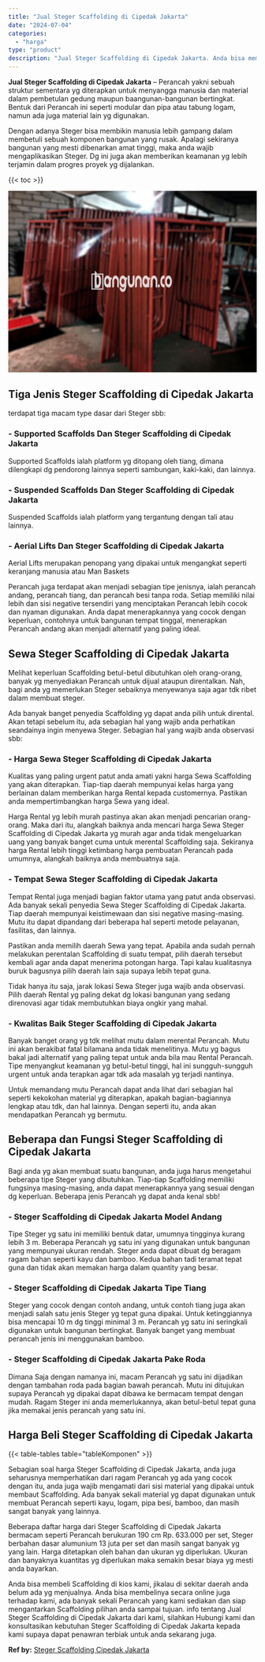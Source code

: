 ```yaml
---
title: "Jual Steger Scaffolding di Cipedak Jakarta"
date: "2024-07-04"
categories: 
  - "harga"
type: "product"
description: "Jual Steger Scaffolding di Cipedak Jakarta. Anda bisa membeli Scaffolding di kios kami, jikalau di sekitar daerah anda belum ada yg menjualnya. Anda bisa mem..."
---
```


**Jual Steger Scaffolding di Cipedak Jakarta** – Perancah yakni sebuah struktur sementara yg diterapkan untuk menyangga manusia dan material dalam pembetulan gedung maupun baangunan-bangunan bertingkat. Bentuk dari Perancah ini seperti modular dan pipa atau tabung logam, namun ada juga material lain yg digunakan.

Dengan adanya Steger bisa membikin manusia lebih gampang dalam membetuli sebuah komponen bangunan yang rusak. Apalagi sekiranya bangunan yang mesti dibenarkan amat tinggi, maka anda wajib mengaplikasikan Steger. Dg ini juga akan memberikan keamanan yg lebih terjamin dalam progres proyek yg dijalankan.

{{< toc >}}

![Jual Steger Scaffolding di Cipedak Jakarta](/images/sewa-scaffolding-steger-05.png)

## Tiga Jenis Steger Scaffolding di Cipedak Jakarta

terdapat tiga macam type dasar dari Steger sbb:

### \- Supported Scaffolds Dan Steger Scaffolding di Cipedak Jakarta

Supported Scaffolds ialah platform yg ditopang oleh tiang, dimana dilengkapi dg pendorong lainnya seperti sambungan, kaki-kaki, dan lainnya.

### \- Suspended Scaffolds Dan Steger Scaffolding di Cipedak Jakarta

Suspended Scaffolds ialah platform yang tergantung dengan tali atau lainnya.

### \- Aerial Lifts Dan Steger Scaffolding di Cipedak Jakarta

Aerial Lifts merupakan penopang yang dipakai untuk mengangkat seperti keranjang manusia atau Man Baskets

Perancah juga terdapat akan menjadi sebagian tipe jenisnya, ialah perancah andang, perancah tiang, dan perancah besi tanpa roda. Setiap memiliki nilai lebih dan sisi negative tersendiri yang menciptakan Perancah lebih cocok dan nyaman digunakan. Anda dapat menerapkannya yang cocok dengan keperluan, contohnya untuk bangunan tempat tinggal, menerapkan Perancah andang akan menjadi alternatif yang paling ideal.

## Sewa Steger Scaffolding di Cipedak Jakarta

Melihat keperluan Scaffolding betul-betul dibutuhkan oleh orang-orang, banyak yg menyediakan Perancah untuk dijual ataupun direntalkan. Nah, bagi anda yg memerlukan Steger sebaiknya menyewanya saja agar tdk ribet dalam membuat steger.

Ada banyak banget penyedia Scaffolding yg dapat anda pilih untuk dirental. Akan tetapi sebelum itu, ada sebagian hal yang wajib anda perhatikan seandainya ingin menyewa Steger. Sebagian hal yang wajib anda observasi sbb:

### \- Harga Sewa Steger Scaffolding di Cipedak Jakarta

Kualitas yang paling urgent patut anda amati yakni harga Sewa Scaffolding yang akan diterapkan. Tiap-tiap daerah mempunyai kelas harga yang berlainan dalam memberikan harga Rental kepada customernya. Pastikan anda mempertimbangkan harga Sewa yang ideal.

Harga Rental yg lebih murah pastinya akan akan menjadi pencarian orang-orang. Maka dari itu, alangkah baiknya anda mencari harga Sewa Steger Scaffolding di Cipedak Jakarta yg murah agar anda tidak mengeluarkan uang yang banyak banget cuma untuk merental Scaffolding saja. Sekiranya harga Rental lebih tinggi ketimbang harga pembuatan Perancah pada umumnya, alangkah baiknya anda membuatnya saja.

### \- Tempat Sewa Steger Scaffolding di Cipedak Jakarta

Tempat Rental juga menjadi bagian faktor utama yang patut anda observasi. Ada banyak sekali penyedia Sewa Steger Scaffolding di Cipedak Jakarta. Tiap daerah mempunyai keistimewaan dan sisi negative masing-masing. Mutu itu dapat dipandang dari beberapa hal seperti metode pelayanan, fasilitas, dan lainnya.

Pastikan anda memilih daerah Sewa yang tepat. Apabila anda sudah pernah melakukan perentalan Scaffolding di suatu tempat, pilih daerah tersebut kembali agar anda dapat menerima potongan harga. Tapi kalau kualitasnya buruk bagusnya pilih daerah lain saja supaya lebih tepat guna.

Tidak hanya itu saja, jarak lokasi Sewa Steger juga wajib anda observasi. Pilih daerah Rental yg paling dekat dg lokasi bangunan yang sedang direnovasi agar tidak membutuhkan biaya ongkir yang mahal.

### \- Kwalitas Baik Steger Scaffolding di Cipedak Jakarta

Banyak banget orang yg tdk melihat mutu dalam merental Perancah. Mutu ini akan berakibat fatal bilamana anda tidak menelitinya. Mutu yg bagus bakal jadi alternatif yang paling tepat untuk anda bila mau Rental Perancah. Tipe menyangkut keamanan yg betul-betul tinggi, hal ini sungguh-sungguh urgent untuk anda terapkan agar tdk ada masalah yg terjadi nantinya.

Untuk memandang mutu Perancah dapat anda lihat dari sebagian hal seperti kekokohan material yg diterapkan, apakah bagian-bagiannya lengkap atau tdk, dan hal lainnya. Dengan seperti itu, anda akan mendapatkan Perancah yg bermutu.

## Beberapa dan Fungsi Steger Scaffolding di Cipedak Jakarta

Bagi anda yg akan membuat suatu bangunan, anda juga harus mengetahui beberapa tipe Steger yang dibutuhkan. Tiap-tiap Scaffolding memiliki fungsinya masing-masing, anda dapat menerapkannya yang sesuai dengan dg keperluan. Beberapa jenis Perancah yg dapat anda kenal sbb!

### \- Steger Scaffolding di Cipedak Jakarta Model Andang

Tipe Steger yg satu ini memiliki bentuk datar, umumnya tingginya kurang lebih 3 m. Beberapa Perancah yg satu ini yang digunakan untuk bangunan yang mempunyai ukuran rendah. Steger anda dapat dibuat dg beragam ragam bahan seperti kayu dan bamboo. Kedua bahan tadi teramat tepat guna dan tidak akan memakan harga dalam quantity yang besar.

### \- Steger Scaffolding di Cipedak Jakarta Tipe Tiang

Steger yang cocok dengan contoh andang, untuk contoh tiang juga akan menjadi salah satu jenis Steger yg tepat guna dipakai. Untuk ketinggiannya bisa mencapai 10 m dg tinggi minimal 3 m. Perancah yg satu ini seringkali digunakan untuk bangunan bertingkat. Banyak banget yang membuat perancah jenis ini menggunakan bamboo.

### \- Steger Scaffolding di Cipedak Jakarta Pake Roda

Dimana Saja dengan namanya ini, macam Perancah yg satu ini dijadikan dengan tambahan roda pada bagian bawah perancah. Mutu ini ditujukan supaya Perancah yg dipakai dapat dibawa ke bermacam tempat dengan mudah. Ragam Steger ini anda memerlukannya, akan betul-betul tepat guna jika memakai jenis perancah yang satu ini.

## Harga Beli Steger Scaffolding di Cipedak Jakarta

{{< table-tables table="tableKomponen" >}}

Sebagian soal harga Steger Scaffolding di Cipedak Jakarta, anda juga seharusnya memperhatikan dari ragam Perancah yg ada yang cocok dengan itu, anda juga wajib mengamati dari sisi material yang dipakai untuk membaut Scaffolding. Ada banyak sekali material yg dapat digunakan untuk membuat Perancah seperti kayu, logam, pipa besi, bamboo, dan masih sangat banyak yang lainnya.

Beberapa daftar harga dari Steger Scaffolding di Cipedak Jakarta bermacam seperti Perancah berukuran 190 cm Rp. 633.000 per set, Steger berbahan dasar alumunium 13 juta per set dan masih sangat banyak yg yang lain. Harga ditetapkan oleh bahan dan ukuran yg diperlukan. Ukuran dan banyaknya kuantitas yg diperlukan maka semakin besar biaya yg mesti anda bayarkan.

Anda bisa membeli Scaffolding di kios kami, jikalau di sekitar daerah anda belum ada yg menjualnya. Anda bisa membelinya secara online juga terhadap kami, ada banyak sekali Perancah yang kami sediakan dan siap mengantarkan Scaffolding pilihan anda sampai tujuan. info tentang Jual Steger Scaffolding di Cipedak Jakarta dari kami, silahkan Hubungi kami dan konsultasikan kebutuhan Steger Scaffolding di Cipedak Jakarta kepada kami supaya dapat penawran terbiak untuk anda sekarang juga.

**Ref by:** [Steger Scaffolding Cipedak Jakarta](https://id.wikipedia.org/wiki/Steger)
